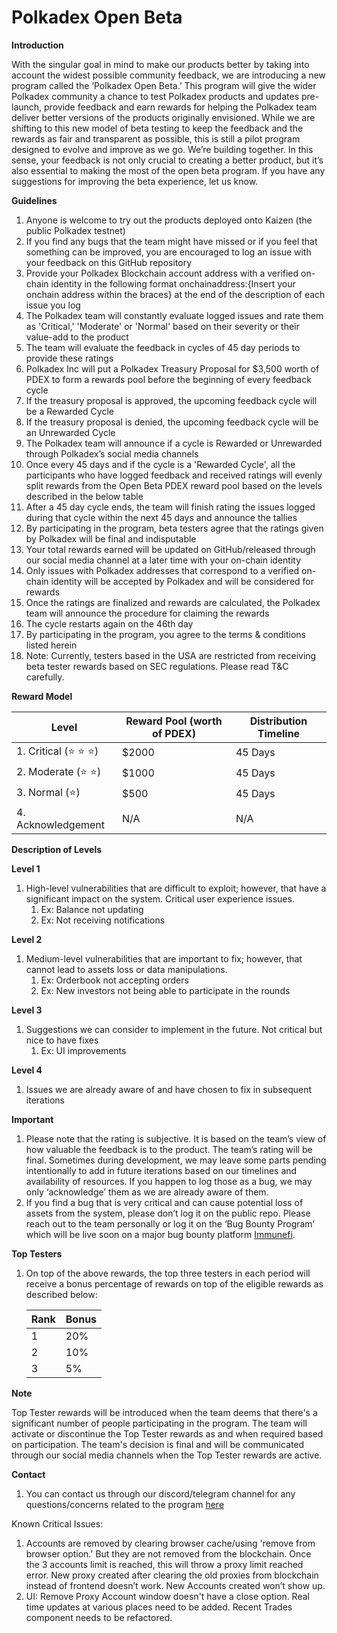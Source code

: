 # Polkadex Open Beta

**Introduction**

With the singular goal in mind to make our products better by taking into account the widest possible community feedback, we are introducing a new program called the ‘Polkadex Open Beta.’ This program will give the wider Polkadex community a chance to test Polkadex products and updates pre-launch, provide feedback and earn rewards for helping the Polkadex team deliver better versions of the products originally envisioned. While we are shifting to this new model of beta testing to keep the feedback and the rewards as fair and transparent as possible, this is still a pilot program designed to evolve and improve as we go. We’re building together. In this sense, your feedback is not only crucial to creating a better product, but it’s also essential to making the most of the open beta program. If you have any suggestions for improving the beta experience, let us know.

****Guidelines****

1. Anyone is welcome to try out the products deployed onto Kaizen (the public Polkadex testnet)
2. If you find any bugs that the team might have missed or if you feel that something can be improved, you are encouraged to log an issue with your feedback on this GitHub repository
3. Provide your Polkadex Blockchain account address with a verified on-chain identity in the following format onchainaddress:{Insert your onchain address within the braces} at the end of the description of each issue you log
4. The Polkadex team will constantly evaluate logged issues and rate them as 'Critical,' 'Moderate' or 'Normal' based on their severity or their value-add to the product
5. The team will evaluate the feedback in cycles of 45 day periods to provide these ratings
6. Polkadex Inc will put a Polkadex Treasury Proposal for $3,500 worth of PDEX to form a rewards pool before the beginning of every feedback cycle
7. If the treasury proposal is approved, the upcoming feedback cycle will be a Rewarded Cycle
8. If the treasury proposal is denied, the upcoming feedback cycle will be an Unrewarded Cycle
9. The Polkadex team will announce if a cycle is Rewarded or Unrewarded through Polkadex’s social media channels
10. Once every 45 days and if the cycle is a 'Rewarded Cycle', all the participants who have logged feedback and received ratings will evenly split rewards  from the Open Beta PDEX reward pool based on the levels described in the below table
11. After a 45 day cycle ends, the team will finish rating the issues logged during that cycle within the next 45 days and announce the tallies
12. By participating in the program, beta testers agree that the ratings given by Polkadex will be final and indisputable
13. Your total rewards earned will be updated on GitHub/released through our social media channel at a later time with your on-chain identity
14. Only issues with Polkadex addresses that correspond to a verified on-chain identity will be accepted by Polkadex and will be considered for rewards
15. Once the ratings are finalized and rewards are calculated, the Polkadex team will announce the procedure for claiming the rewards
16. The cycle restarts again on the 46th day
17. By participating in the program, you agree to the terms & conditions listed herein
18. Note: Currently, testers based in the USA are restricted from receiving beta tester rewards based on SEC regulations. Please read T&C carefully.

**Reward Model**

| Level | Reward Pool (worth of PDEX) | Distribution Timeline |
| --- | --- | --- |
| 1. Critical (⭐️ ⭐️ ⭐️)  | $2000 | 45 Days |
| 2. Moderate (⭐️ ⭐️) | $1000 | 45 Days |
| 3. Normal (⭐️) | $500 | 45 Days |
| 4. Acknowledgement | N/A | N/A |

**Description of Levels**

**Level 1**

1. High-level vulnerabilities that are difficult to exploit; however, that have a significant impact on the system. Critical user experience issues.
    1. Ex: Balance not updating
    2. Ex: Not receiving notifications

**Level 2**

1. Medium-level vulnerabilities that are important to fix; however, that cannot lead to assets loss or data manipulations.
    1. Ex: Orderbook not accepting orders
    2. Ex: New investors not being able to participate in the rounds

**Level 3**

1. Suggestions we can consider to implement in the future. Not critical but nice to have fixes
    1. Ex: UI improvements

**Level 4**

1. Issues we are already aware of and have chosen to fix in subsequent iterations

**Important**

1. Please note that the rating is subjective. It is based on the team’s view of how valuable the feedback is to the product. The team’s rating will be final. Sometimes during development, we may leave some parts pending intentionally to add in future iterations based on our timelines and availability of resources. If you happen to log those as a bug, we may only ‘acknowledge’ them as we are already aware of them.
2. If you find a bug that is very critical and can cause potential loss of assets from the system, please don’t log it on the public repo. Please reach out to the team personally or log it on the ‘Bug Bounty Program’ which will be live soon on a major bug bounty platform [Immunefi](https://immunefi.com/).

**Top Testers**

1. On top of the above rewards, the top three testers in each period will receive a bonus percentage of rewards on top of the eligible rewards as described below:
    
    
    | Rank | Bonus |
    | --- | --- |
    | 1 | 20% |
    | 2 | 10% |
    | 3 | 5% |

**Note**

Top Tester rewards will be introduced when the team deems that there's a significant number of people participating in the program. The team will activate or discontinue the Top Tester rewards as and when required based on participation. The team's decision is final and will be communicated through our social media channels when the Top Tester rewards are active.

**Contact**

1. You can contact us through our discord/telegram channel for any questions/concerns related to the program [here](https://discord.gg/mVvTSBE3JY)

Known Critical Issues: 
1. Accounts are removed by clearing browser cache/using 'remove from browser option.' But they are not removed from the blockchain. Once the 3 accounts limit is reached, this will throw a proxy limit reached error. New proxy created after clearing the old proxies from blockchain instead of frontend doesn’t work. New Accounts created won’t show up.
2. UI: Remove Proxy Account window doesn't have a close option. Real time updates at various places need to be added. Recent Trades component needs to be refactored.
